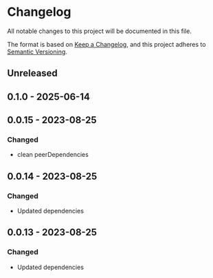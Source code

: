 # Changelog

All notable changes to this project will be documented in this file.

The format is based on [Keep a Changelog](https://keepachangelog.com/en/1.0.0/),
and this project adheres to [Semantic Versioning](https://semver.org/spec/v2.0.0.html).

## Unreleased

## 0.1.0 - 2025-06-14

## 0.0.15 - 2023-08-25
### Changed
- clean peerDependencies

## 0.0.14 - 2023-08-25
### Changed
- Updated dependencies

## 0.0.13 - 2023-08-25
### Changed
- Updated dependencies
